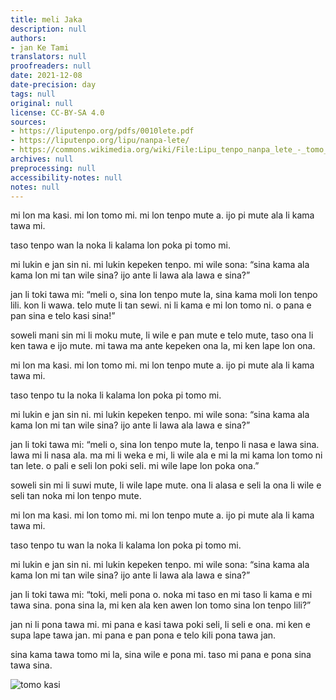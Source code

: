 ```yaml
---
title: meli Jaka
description: null
authors:
- jan Ke Tami
translators: null
proofreaders: null
date: 2021-12-08
date-precision: day
tags: null
original: null
license: CC-BY-SA 4.0
sources:
- https://liputenpo.org/pdfs/0010lete.pdf
- https://liputenpo.org/lipu/nanpa-lete/
- https://commons.wikimedia.org/wiki/File:Lipu_tenpo_nanpa_lete_-_tomo_kasi.png
archives: null
preprocessing: null
accessibility-notes: null
notes: null
---
```


mi lon ma kasi. mi lon tomo mi. mi lon tenpo mute a. ijo pi mute ala li kama tawa mi.

taso tenpo wan la noka li kalama lon poka pi tomo mi.

mi lukin e jan sin ni. mi lukin kepeken tenpo. mi wile sona: “sina kama ala kama lon mi tan wile sina? ijo ante li lawa ala lawa e sina?”

jan li toki tawa mi: “meli o, sina lon tenpo mute la, sina kama moli lon tenpo lili. kon li wawa. telo mute li tan sewi. ni li kama e mi lon tomo ni. o pana e pan sina e telo kasi sina!”

soweli mani sin mi li moku mute, li wile e pan mute e telo mute, taso ona li ken tawa e ijo mute. mi tawa ma ante kepeken ona la, mi ken lape lon ona.

mi lon ma kasi. mi lon tomo mi. mi lon tenpo mute a. ijo pi mute ala li kama tawa mi.

taso tenpo tu la noka li kalama lon poka pi tomo mi.

mi lukin e jan sin ni. mi lukin kepeken tenpo. mi wile sona: “sina kama ala kama lon mi tan wile sina? ijo ante li lawa ala lawa e sina?”

jan li toki tawa mi: “meli o, sina lon tenpo mute la, tenpo li nasa e lawa sina. lawa mi li nasa ala. ma mi li weka e mi, li wile ala e mi la mi kama lon tomo ni tan lete. o pali e seli lon poki seli. mi wile lape lon poka ona.”

soweli sin mi li suwi mute, li wile lape mute. ona li alasa e seli la ona li wile e seli tan noka mi lon tenpo mute.

mi lon ma kasi. mi lon tomo mi. mi lon tenpo mute a. ijo pi mute ala li kama tawa mi.

taso tenpo tu wan la noka li kalama lon poka pi tomo mi.

mi lukin e jan sin ni. mi lukin kepeken tenpo. mi wile sona: “sina kama ala kama lon mi tan wile sina? ijo ante li lawa ala lawa e sina?”

jan li toki tawa mi: “toki, meli pona o. noka mi taso en mi taso li kama e mi tawa sina. pona sina la, mi ken ala ken awen lon tomo sina lon tenpo lili?”

jan ni li pona tawa mi. mi pana e kasi tawa poki seli, li seli e ona. mi ken e supa lape tawa jan. mi pana e pan pona e telo kili pona tawa jan.

sina kama tawa tomo mi la, sina wile e pona mi. taso mi pana e pona sina tawa sina.

![tomo kasi](https://upload.wikimedia.org/wikipedia/commons/1/10/Lipu_tenpo_nanpa_lete_-_tomo_kasi.png)